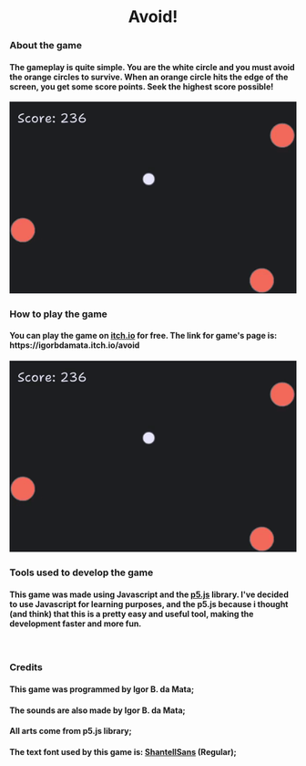 <h1 align="center">Avoid!</h1>

<h3 align="left">About the game</h3>
<h4>	The gameplay is quite simple. You are the white circle and you must avoid the orange circles to survive. When an orange circle hits the edge of the screen, you get some score points. Seek the highest score possible!</h4>
<img src= "https://github.com/igorbdamata/Avoid/blob/main/readmeFiles/gif1.gif">
<br>

<h3 align="left">How to play the game</h3>
<h4>	You can play the game on <a href="https://itch.io/">itch.io</a> for free. The link for game's page is: https://igorbdamata.itch.io/avoid</h4>
<img src= "https://github.com/igorbdamata/Avoid/blob/main/readmeFiles/gif3.gif">
<br>

<h3 align="left">Tools used to develop the game</h3>
<h4>	This game was made using Javascript and the <a href="https://p5js.org/">p5.js</a> library. I've decided to use Javascript for learning purposes, and the p5.js because i thought (and think) that this is a pretty easy and useful tool, making the development faster and more fun.</h4>

<br>

<h3 align="left">Credits</h3>
<h4>This game was programmed by Igor B. da Mata;</h4>
<h4>The sounds are also made by Igor B. da Mata;</h4>
<h4>All arts come from p5.js library;</h4>
<h4>The text font used by this game is: <a href="https://shantellsans.com/">ShantellSans</a> (Regular);</h4>
